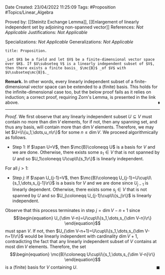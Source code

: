 <div class="topSpace"></div>

Date Created: 23/04/2022 11:25:09
Tags: #Proposition #Topics/Linear_Algebra

Proved by: [[Steinitz Exchange Lemma]], [[Enlargement of linearly independent set by adjoining non-spanned vector]]
References: _Not Applicable_
Justifications: _Not Applicable_

Specializations: _Not Applicable_
Generalizations: _Not Applicable_

``` ad-Proposition
title: Proposition.

_Let $K$ be a field and let $V$ be a finite-dimensional vector space over $K$. If $U\subseteq V$ is a linearly independent subset of $V$, then there exists a finite basis_ $\mc{B}$ _of $V$ with $U\subseteq\mc{B}$._

```

**Remark.** In other words, every linearly independent subset of a finite-dimensional vector space can be extended to a (finite) basis. This holds for the infinite-dimensional case too, but the below proof fails as it relies on induction; a correct proof, requiring Zorn's Lemma, is presented in the link above.<span style="float:right;">$\blacklozenge$</span>

---

_Proof_. We first observe that any linearly independent subset $U\subseteq V$ must contain no more than $\dim V$ elements, for if not, then any spanning set, and thus any basis, will contain more than $\dim V$ elements. Therefore, we may let $U=\l\{u_1,\dots,u_n\r\}$ for some $n\leq\dim V$. We proceed algorithmically as follows.
* Step 1: If $\span U=V$, then $\mc{B}\coloneqq U$ is a basis for $V$ and we are done. Otherwise, there exists some $s_1\in V$ that is not spanned by $U$ and so $U_1\coloneqq U\cup\l\{s_1\r\}$ is linearly independent.

For all $j>1$:
* Step $j$: If $\span U_{j-1}=V$, then $\mc{B}\coloneqq U_{j-1}=U\cup\l\{s_1,\dots,s_{j-1}\r\}$  is a basis for $V$ and we are done since $U_{j-1}$ is linearly dependent. Otherwise, there exists some $s_j\in V$ that is not spanned by $U$ and so $U_j\coloneqq U_{j-1}\cup\l\{s_j\r\}$ is linearly independent.

Observe that this process terminates in step $j=\dim V-n+1$ since
$$\begin{equation}
    U_{\dim V-n}=U\cup\l\{s_1,\dots,s_{\dim V-n}\r\}
\end{equation}$$
must span $V$. If not, then $U_{\dim V-n+1}=U\cup\l\{s_1,\dots,s_{\dim V-n+1}\r\}$ would be linearly independent with cardinality $\dim V+1$, contradicting the fact that any linearly independent subset of $V$ contains at most $\dim V$ elements. Therefore, the set
$$\begin{equation}
   \mc{B}\coloneqq U\cup\l\{s_1,\dots,s_{\dim V-n}\r\}
\end{equation}$$
is a (finite) basis for $V$ containing $U$.<span style="float:right;">$\blacksquare$</span>
